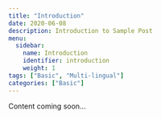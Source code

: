 ```yaml
---
title: "Introduction"
date: 2020-06-08
description: Introduction to Sample Post
menu:
  sidebar:
    name: Introduction
    identifier: introduction
    weight: 1
tags: ["Basic", "Multi-lingual"]
categories: ["Basic"]
---
```


Content coming soon...
<!-- Greeting! This is an introduction post. This post tests the followings:

- Hero image is in the same directory as the post.
- This post should be at top of the sidebar.
- Post author should be the same as specified in `author.yaml` file. -->